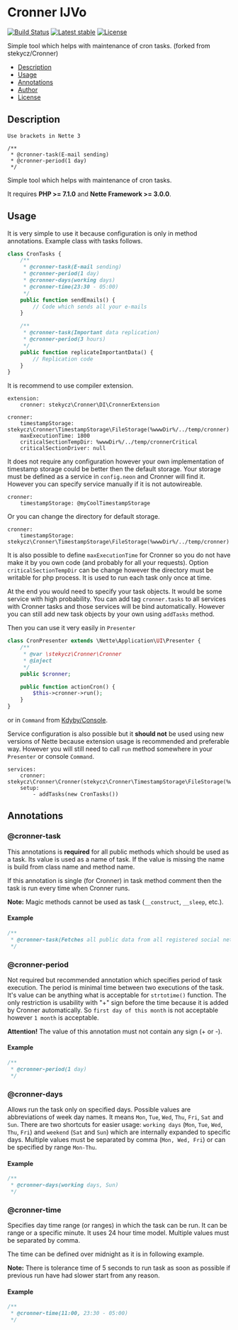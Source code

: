 
# Cronner IJVo 
[![Build Status](https://travis-ci.org/IJVo/Cronner.svg?branch=master)](https://travis-ci.org/IJVo/Cronner)
[![Latest stable](https://img.shields.io/packagist/v/ijvo/cronner.svg?style=flat-square)](https://packagist.org/packages/ijvo/cronner)
[![License](https://img.shields.io/packagist/l/ijvo/cronner.svg?style=flat-square)](https://packagist.org/packages/ijvo/cronner)

Simple tool which helps with maintenance of cron tasks. (forked from stekycz/Cronner)


- [Description](#description)
- [Usage](#usage)
- [Annotations](#annotations)
- [Author](#author)
- [License](#license)

## Description

```
Use brackets in Nette 3

/**
 * @cronner-task(E-mail sending)
 * @cronner-period(1 day)
 */
```

Simple tool which helps with maintenance of cron tasks.

It requires **PHP >= 7.1.0** and **Nette Framework >= 3.0.0**.

## Usage

It is very simple to use it because configuration is only in method annotations. Example class with tasks follows.

```php
class CronTasks {
    /**
     * @cronner-task(E-mail sending)
     * @cronner-period(1 day)
     * @cronner-days(working days)
     * @cronner-time(23:30 - 05:00)
     */
    public function sendEmails() {
        // Code which sends all your e-mails
    }

    /**
     * @cronner-task(Important data replication)
     * @cronner-period(3 hours)
     */
    public function replicateImportantData() {
        // Replication code
    }
}
```

 It is recommend to use compiler extension.

```neon
extension:
    cronner: stekycz\Cronner\DI\CronnerExtension
    
cronner:    
    timestampStorage: stekycz\Cronner\TimestampStorage\FileStorage(%wwwDir%/../temp/cronner)
    maxExecutionTime: 1800
    criticalSectionTempDir: %wwwDir%/../temp/cronnerCritical
    criticalSectionDriver: null
```

It does not require any configuration however your own implementation of timestamp storage could be better
then the default storage. Your storage must be defined as a service in `config.neon` and Cronner will find it.
However you can specify service manually if it is not autowireable.

```neon
cronner:
    timestampStorage: @myCoolTimestampStorage
```

Or you can change the directory for default storage.

```neon
cronner:
    timestampStorage: stekycz\Cronner\TimestampStorage\FileStorage(%wwwDir%/../temp/cronner)
```

It is also possible to define `maxExecutionTime` for Cronner so you do not have make it by you own code
(and probably for all your requests). Option `criticalSectionTempDir` can be change however the directory
must be writable for php process. It is used to run each task only once at time.

At the end you would need to specify your task objects. It would be some service with high probability.
You can add tag `cronner.tasks` to all services with Cronner tasks and those services will be bind
automatically. However you can still add new task objects by your own using `addTasks` method.

Then you can use it very easily in `Presenter`

```php
class CronPresenter extends \Nette\Application\UI\Presenter {
    /**
     * @var \stekycz\Cronner\Cronner
     * @inject
     */
    public $cronner;

    public function actionCron() {
        $this->cronner->run();
    }
}
```

 or in `Command` from [Kdyby/Console](https://github.com/Kdyby/Console).

Service configuration is also possible but it **should not** be used using new versions of Nette because extension
usage is recommended and preferable way. However you will still need to call `run` method somewhere in your
`Presenter` or console `Command`.

```neon
services:
    cronner: stekycz\Cronner\Cronner(stekycz\Cronner\TimestampStorage\FileStorage(%wwwDir%/../temp/cronner))
    setup:
    	- addTasks(new CronTasks())
```

## Annotations

### @cronner-task

This annotations is **required** for all public methods which should be used as a task.
Its value is used as a name of task. If the value is missing the name is build from class name
and method name.

If this annotation is single (for Cronner) in task method comment then the task is run
every time when Cronner runs.

**Note:** Magic methods cannot be used as task (`__construct`, `__sleep`, etc.).

#### Example

```php
/**
 * @cronner-task(Fetches all public data from all registered social networks)
 */
```

### @cronner-period

Not required but recommended annotation which specifies period of task execution.
The period is minimal time between two executions of the task. It's value can be
anything what is acceptable for `strtotime()` function. The only restriction is usability
with "+" sign before the time because it is added by Cronner automatically. So `first day of this month`
is not acceptable however `1 month` is acceptable.

**Attention!** The value of this annotation must not contain any sign (+ or -).

#### Example

```php
/**
 * @cronner-period(1 day)
 */
```

### @cronner-days

Allows run the task only on specified days. Possible values are abbreviations of week day names.
It means `Mon`, `Tue`, `Wed`, `Thu`, `Fri`, `Sat` and `Sun`. There are two shortcuts for easier usage:
`working days` (`Mon`, `Tue`, `Wed`, `Thu`, `Fri`) and `weekend` (`Sat` and `Sun`) which are internally
expanded to specific days. Multiple values must be separated by comma (`Mon, Wed, Fri`) or can be specified by range `Mon-Thu`.

#### Example

```php
/**
 * @cronner-days(working days, Sun)
 */
```

### @cronner-time

Specifies day time range (or ranges) in which the task can be run. It can be range or a specific minute.
It uses 24 hour time model. Multiple values must be separated by comma.

The time can be defined over midnight as it is in following example.

**Note:** There is tolerance time of 5 seconds to run task as soon as possible if previous run have had slower
start from any reason.

#### Example

```php
/**
 * @cronner-time(11:00, 23:30 - 05:00)
 */
```
